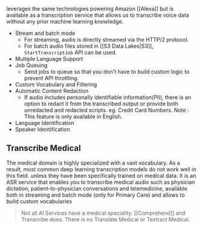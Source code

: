 leverages the same technologies powering Amazon [[Alexa]] but is available as a transcription service that allows us to transcribe voice data without any prior machine learning knowledge.
- Stream and batch mode
	- For streaming, audio is directly streamed via the HTTP/2 protocol.
	- For batch audio files stored in [[S3 Data Lakes|S3]], `StartTranscriptJob` API can be used.
- Multiple Language Support
- Job Queuing
	- Send jobs to queue so that you don't have to build custom logic to prevent API throttling.
- Custom Vocabulary and Filtering
- Automatic Content Redaction
	- If audio includes personally identifiable information(PII), there is an option to redact it from the transcribed output or provide both unredacted and redacted scripts. eg. Credit Card Numbers. Note : This feature is only available in English.
- Language Identification
- Speaker Identification

## Transcribe Medical
The medical domain is highly specialized with a vast vocabulary. As a result, most common deep learning transcription models do not work well in this field. unless they have been specifically trained on medical data.
It is an ASR service that enables you to transcribe medical audio such as physician dictation, patient-to-physician conversations and telemedicine, available both in streaming and batch mode (only for Primary Care) and allows to build custom vocabularies

> Not all AI Services have a medical speciality. [[Comprehend]] and Transcribe does. There is no Translate Medical or Textract Medical.